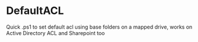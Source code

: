 # DefaultACL
Quick .ps1 to set default acl using base folders on a mapped drive, works on Active Directory ACL and Sharepoint too
